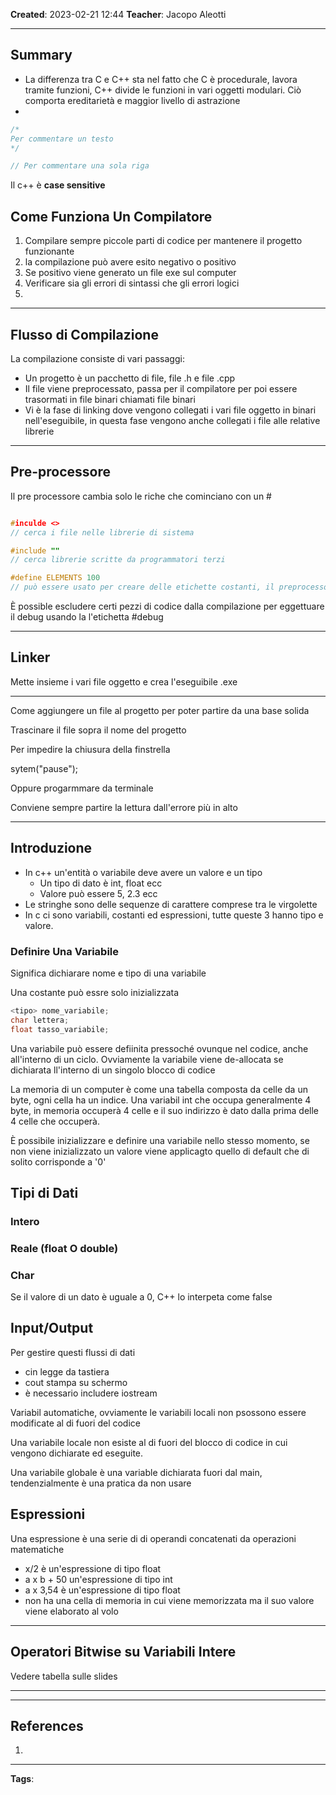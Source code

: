 **Created**: 2023-02-21 12:44 
**Teacher**: Jacopo Aleotti

---

## Summary

- La differenza tra C e C++ sta nel fatto che C è procedurale, lavora tramite funzioni, C++ divide le funzioni in vari oggetti modulari. Ciò comporta ereditarietà e maggior livello di astrazione
-

``` C++
/*
Per commentare un testo 
*/

// Per commentare una sola riga
```

Il c++ è **case sensitive**

## Come Funziona Un Compilatore

1. Compilare sempre piccole parti di codice per mantenere il progetto funzionante
2. la compilazione può avere esito negativo o positivo
3. Se positivo viene generato un file exe sul computer
4. Verificare sia gli errori di sintassi che gli errori logici
5. 
---

## Flusso di Compilazione

La compilazione consiste di vari passaggi:

- Un progetto è un pacchetto di file, file .h e file .cpp
- Il file viene preprocessato, passa per il compilatore per poi essere trasormati in file binari chiamati file binari
- Vi è la fase di linking dove vengono collegati i vari file oggetto in binari nell'eseguibile, in questa fase vengono anche collegati i file alle relative librerie

---

## Pre-processore

Il pre processore cambia solo le riche che cominciano con un #

```c++

#inculde <>
// cerca i file nelle librerie di sistema

#include ""
// cerca librerie scritte da programmatori terzi

#define ELEMENTS 100
// può essere usato per creare delle etichette costanti, il preprocessore scorre tutto il testo e sostituisce elements con 100

``` 

È possible escludere certi pezzi di codice dalla compilazione per eggettuare il debug usando la l'etichetta #debug

---

## Linker

Mette insieme i vari file oggetto e crea l'eseguibile .exe

---

Come aggiungere un file al progetto per poter partire da una base solida

Trascinare il file sopra il nome del progetto

Per impedire la chiusura della finstrella 

sytem("pause");

Oppure progarmmare da terminale

Conviene sempre partire la lettura dall'errore più in alto 

---

## Introduzione

- In c++ un'entità o variabile deve avere un valore e un tipo
	- Un tipo di dato è int, float ecc
	- Valore può essere 5, 2.3 ecc
- Le stringhe sono delle sequenze di carattere comprese tra le virgolette
- In c ci sono variabili, costanti ed espressioni, tutte queste 3 hanno tipo e valore. 

### Definire Una Variabile

Significa dichiarare nome e tipo di una variabile

Una costante può essre solo inizializzata

```c++
<tipo> nome_variabile;
char lettera;
float tasso_variabile;
```

Una variabile può essere defiinita pressoché ovunque nel codice, anche all'interno di un ciclo. Ovviamente la variabile viene de-allocata se dichiarata ll'interno di un singolo blocco di codice

La memoria di un computer è come una tabella composta da celle da un byte, ogni cella ha un indice. Una variabil int che occupa generalmente 4 byte, in memoria occuperà 4 celle e il suo indirizzo è dato dalla prima delle 4 celle che occuperà.

È possibile inizializzare e definire una variabile nello stesso momento, se non viene inizializzato un valore viene applicagto quello di default che di solito corrisponde a '0'

## Tipi di Dati

### Intero

### Reale (float O double)

### Char

Se il valore di un dato è uguale a 0, C++ lo interpeta come false

## Input/Output

Per gestire questi flussi di dati

- cin legge da tastiera
- cout stampa su schermo
- è necessario includere iostream

Variabil automatiche, ovviamente le variabili locali non psossono essere modificate al di fuori del codice

Una variabile locale non esiste al di fuori del blocco di codice in cui vengono dichiarate ed eseguite.

Una variabile globale è una variable dichiarata fuori dal main, tendenzialmente è una pratica da non usare

## Espressioni

Una espressione è una serie di di operandi concatenati da operazioni matematiche

- x/2 è un'espressione di tipo float
- a x b + 50 un'espressione di tipo int
- a x 3,54 è un'espressione di tipo float 
- non ha una cella di memoria in cui viene memorizzata ma il suo valore viene elaborato al volo

---

## Operatori Bitwise su Variabili Intere

Vedere tabella sulle slides

---

---

## References

1. 

---
**Tags**: 
